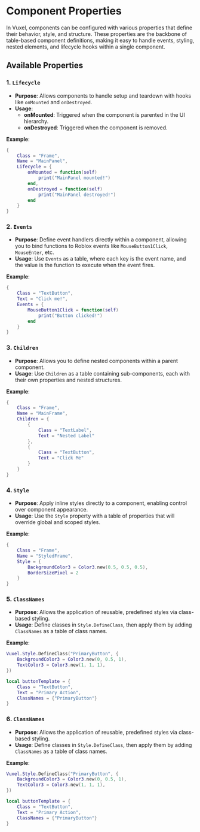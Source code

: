 # Component Properties

In Vuxel, components can be configured with various properties that define their behavior, style, and structure. These properties are the backbone of table-based component definitions, making it easy to handle events, styling, nested elements, and lifecycle hooks within a single component.

## Available Properties

### 1. `Lifecycle`

- **Purpose**: Allows components to handle setup and teardown with hooks like `onMounted` and `onDestroyed`.
- **Usage**:
  - **onMounted**: Triggered when the component is parented in the UI hierarchy.
  - **onDestroyed**: Triggered when the component is removed.
  
**Example**:
```lua
{
    Class = "Frame",
    Name = "MainPanel",
    Lifecycle = {
        onMounted = function(self)
            print("MainPanel mounted!")
        end,
        onDestroyed = function(self)
            print("MainPanel destroyed!")
        end
    }
}
```

### 2. `Events`
- **Purpose**: Define event handlers directly within a component, allowing you to bind functions to Roblox events like `MouseButton1Click`, `MouseEnter`, etc.
- **Usage**: Use `Events` as a table, where each key is the event name, and the value is the function to execute when the event fires.

**Example**:
```lua
{
    Class = "TextButton",
    Text = "Click me!",
    Events = {
        MouseButton1Click = function(self)
            print("Button clicked!")
        end
    }
}
```

### 3. `Children`
- **Purpose**: Allows you to define nested components within a parent component.
- **Usage**: Use `Children` as a table containing sub-components, each with their own properties and nested structures.

**Example**:
```lua
{
    Class = "Frame",
    Name = "MainFrame",
    Children = {
        {
            Class = "TextLabel",
            Text = "Nested Label"
        },
        {
            Class = "TextButton",
            Text = "Click Me"
        }
    }
}
```

### 4. `Style`
- **Purpose**: Apply inline styles directly to a component, enabling control over component appearance.
- **Usage**: Use the `Style` property with a table of properties that will override global and scoped styles.

**Example**:
```lua
{
    Class = "Frame",
    Name = "StyledFrame",
    Style = {
        BackgroundColor3 = Color3.new(0.5, 0.5, 0.5),
        BorderSizePixel = 2
    }
}
```

### 5. `ClassNames`
- **Purpose**: Allows the application of reusable, predefined styles via class-based styling.
- **Usage**: Define classes in `Style.DefineClass`, then apply them by adding `ClassNames` as a table of class names.

**Example**:
```lua
Vuxel.Style.DefineClass("PrimaryButton", {
    BackgroundColor3 = Color3.new(0, 0.5, 1),
    TextColor3 = Color3.new(1, 1, 1),
})

local buttonTemplate = {
    Class = "TextButton",
    Text = "Primary Action",
    ClassNames = {"PrimaryButton"}
}
```

### 6. `ClassNames`
- **Purpose**: Allows the application of reusable, predefined styles via class-based styling.
- **Usage**: Define classes in `Style.DefineClass`, then apply them by adding `ClassNames` as a table of class names.

**Example**:
```lua
Vuxel.Style.DefineClass("PrimaryButton", {
    BackgroundColor3 = Color3.new(0, 0.5, 1),
    TextColor3 = Color3.new(1, 1, 1),
})

local buttonTemplate = {
    Class = "TextButton",
    Text = "Primary Action",
    ClassNames = {"PrimaryButton"}
}
```